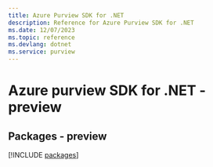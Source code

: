 ```yaml
---
title: Azure Purview SDK for .NET
description: Reference for Azure Purview SDK for .NET
ms.date: 12/07/2023
ms.topic: reference
ms.devlang: dotnet
ms.service: purview
---
```

# Azure purview SDK for .NET - preview
## Packages - preview
[!INCLUDE [packages](purview-index.md)]